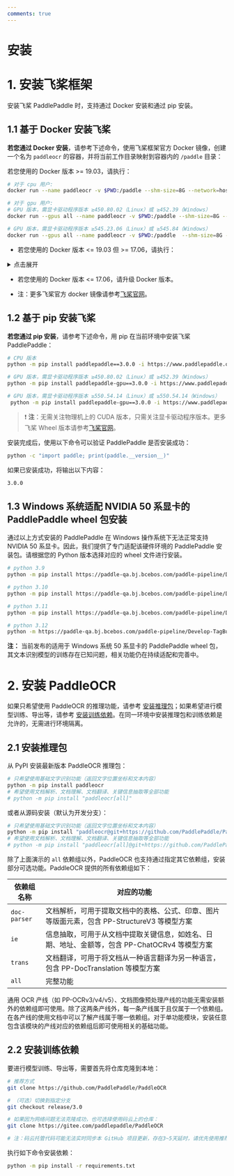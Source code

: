 ```yaml
---
comments: true
---
```


# 安装

# 1. 安装飞桨框架

安装飞桨 PaddlePaddle 时，支持通过 Docker 安装和通过 pip 安装。

## 1.1 基于 Docker 安装飞桨
<b>若您通过 Docker 安装</b>，请参考下述命令，使用飞桨框架官方 Docker 镜像，创建一个名为 `paddleocr` 的容器，并将当前工作目录映射到容器内的 `/paddle` 目录：

若您使用的 Docker 版本 >= 19.03，请执行：

```bash
# 对于 cpu 用户:
docker run --name paddleocr -v $PWD:/paddle --shm-size=8G --network=host -it ccr-2vdh3abv-pub.cnc.bj.baidubce.com/paddlepaddle/paddle:3.0.0 /bin/bash

# 对于 gpu 用户:
# GPU 版本，需显卡驱动程序版本 ≥450.80.02（Linux）或 ≥452.39（Windows）
docker run --gpus all --name paddleocr -v $PWD:/paddle --shm-size=8G --network=host -it ccr-2vdh3abv-pub.cnc.bj.baidubce.com/paddlepaddle/paddle:3.0.0-gpu-cuda11.8-cudnn8.9-trt8.6 /bin/bash

# GPU 版本，需显卡驱动程序版本 ≥545.23.06（Linux）或 ≥545.84（Windows）
docker run --gpus all --name paddleocr -v $PWD:/paddle  --shm-size=8G --network=host -it ccr-2vdh3abv-pub.cnc.bj.baidubce.com/paddlepaddle/paddle:3.0.0-gpu-cuda12.6-cudnn9.5-trt10.5 /bin/bash
```

* 若您使用的 Docker 版本 <= 19.03 但 >= 17.06，请执行：

<details><summary> 点击展开</summary>

<pre><code class="language-bash"># 对于 cpu 用户:
docker run --name paddleocr -v $PWD:/paddle --shm-size=8G --network=host -it ccr-2vdh3abv-pub.cnc.bj.baidubce.com/paddlepaddle/paddle:3.0.0 /bin/bash

# 对于 gpu 用户:
# CUDA11.8 用户
nvidia-docker run --name paddleocr -v $PWD:/paddle --shm-size=8G --network=host -it ccr-2vdh3abv-pub.cnc.bj.baidubce.com/paddlepaddle/paddle:3.0.0-gpu-cuda11.8-cudnn8.9-trt8.6 /bin/bash

# CUDA12.3 用户
nvidia-docker run --name paddleocr -v $PWD:/paddle --shm-size=8G --network=host -it ccr-2vdh3abv-pub.cnc.bj.baidubce.com/paddlepaddle/paddle:3.0.0-gpu-cuda12.6-cudnn9.5-trt10.5 /bin/bash
</code></pre></details>

* 若您使用的 Docker 版本 <= 17.06，请升级 Docker 版本。

* 注：更多飞桨官方 docker 镜像请参考[飞桨官网](https://www.paddlepaddle.org.cn/install/quick?docurl=/documentation/docs/zh/install/docker/linux-docker.html)。

## 1.2 基于 pip 安装飞桨
<b>若您通过 pip 安装</b>，请参考下述命令，用 pip 在当前环境中安装飞桨 PaddlePaddle：

```bash
# CPU 版本
python -m pip install paddlepaddle==3.0.0 -i https://www.paddlepaddle.org.cn/packages/stable/cpu/

# GPU 版本，需显卡驱动程序版本 ≥450.80.02（Linux）或 ≥452.39（Windows）
python -m pip install paddlepaddle-gpu==3.0.0 -i https://www.paddlepaddle.org.cn/packages/stable/cu118/

# GPU 版本，需显卡驱动程序版本 ≥550.54.14（Linux）或 ≥550.54.14（Windows）
 python -m pip install paddlepaddle-gpu==3.0.0 -i https://www.paddlepaddle.org.cn/packages/stable/cu126/
```

> ❗ <b>注</b>：无需关注物理机上的 CUDA 版本，只需关注显卡驱动程序版本。更多飞桨 Wheel 版本请参考[飞桨官网](https://www.paddlepaddle.org.cn/install/quick?docurl=/documentation/docs/zh/install/pip/linux-pip.html)。

安装完成后，使用以下命令可以验证 PaddlePaddle 是否安装成功：

```bash
python -c "import paddle; print(paddle.__version__)"
```
如果已安装成功，将输出以下内容：

```bash
3.0.0
```

## 1.3 Windows 系统适配 NVIDIA 50 系显卡的 PaddlePaddle wheel 包安装

通过以上方式安装的 PaddlePaddle 在 Windows 操作系统下无法正常支持 NVIDIA 50 系显卡。因此，我们提供了专门适配该硬件环境的 PaddlePaddle 安装包。请根据您的 Python 版本选择对应的 wheel 文件进行安装。

```bash
# python 3.9
python -m pip install https://paddle-qa.bj.bcebos.com/paddle-pipeline/Develop-TagBuild-Training-Windows-Gpu-Cuda12.9-Cudnn9.9-Trt10.5-Mkl-Avx-VS2019-SelfBuiltPypiUse/86d658f56ebf3a5a7b2b33ace48f22d10680d311/paddlepaddle_gpu-3.0.0.dev20250717-cp39-cp39-win_amd64.whl

# python 3.10
python -m pip install https://paddle-qa.bj.bcebos.com/paddle-pipeline/Develop-TagBuild-Training-Windows-Gpu-Cuda12.9-Cudnn9.9-Trt10.5-Mkl-Avx-VS2019-SelfBuiltPypiUse/86d658f56ebf3a5a7b2b33ace48f22d10680d311/paddlepaddle_gpu-3.0.0.dev20250717-cp310-cp310-win_amd64.whl

# python 3.11
python -m pip install https://paddle-qa.bj.bcebos.com/paddle-pipeline/Develop-TagBuild-Training-Windows-Gpu-Cuda12.9-Cudnn9.9-Trt10.5-Mkl-Avx-VS2019-SelfBuiltPypiUse/86d658f56ebf3a5a7b2b33ace48f22d10680d311/paddlepaddle_gpu-3.0.0.dev20250717-cp311-cp311-win_amd64.whl

# python 3.12
python -m https://paddle-qa.bj.bcebos.com/paddle-pipeline/Develop-TagBuild-Training-Windows-Gpu-Cuda12.9-Cudnn9.9-Trt10.5-Mkl-Avx-VS2019-SelfBuiltPypiUse/86d658f56ebf3a5a7b2b33ace48f22d10680d311/paddlepaddle_gpu-3.0.0.dev20250717-cp312-cp312-win_amd64.whl
```

**注：** 当前发布的适用于 Windows 系统 50 系显卡的 PaddlePaddle wheel 包，其文本识别模型的训练存在已知问题，相关功能仍在持续适配和完善中。

# 2. 安装 PaddleOCR

如果只希望使用 PaddleOCR 的推理功能，请参考 [安装推理包](#21-安装推理包)；如果希望进行模型训练、导出等，请参考 [安装训练依赖](#22-安装训练依赖)。在同一环境中安装推理包和训练依赖是允许的，无需进行环境隔离。

## 2.1 安装推理包

从 PyPI 安装最新版本 PaddleOCR 推理包：

```bash
# 只希望使用基础文字识别功能（返回文字位置坐标和文本内容）
python -m pip install paddleocr
# 希望使用文档解析、文档理解、文档翻译、关键信息抽取等全部功能
# python -m pip install "paddleocr[all]"
```

或者从源码安装（默认为开发分支）：

```bash
# 只希望使用基础文字识别功能（返回文字位置坐标和文本内容）
python -m pip install "paddleocr@git+https://github.com/PaddlePaddle/PaddleOCR.git"
# 希望使用文档解析、文档理解、文档翻译、关键信息抽取等全部功能
# python -m pip install "paddleocr[all]@git+https://github.com/PaddlePaddle/PaddleOCR.git"
```

除了上面演示的 `all` 依赖组以外，PaddleOCR 也支持通过指定其它依赖组，安装部分可选功能。PaddleOCR 提供的所有依赖组如下：

| 依赖组名称 | 对应的功能 |
| - | - |
| `doc-parser` | 文档解析，可用于提取文档中的表格、公式、印章、图片等版面元素，包含 PP-StructureV3 等模型方案 |
| `ie` | 信息抽取，可用于从文档中提取关键信息，如姓名、日期、地址、金额等，包含 PP-ChatOCRv4 等模型方案 |
| `trans` | 文档翻译，可用于将文档从一种语言翻译为另一种语言，包含 PP-DocTranslation 等模型方案 |
| `all` | 完整功能 |

通用 OCR 产线（如 PP-OCRv3/v4/v5）、文档图像预处理产线的功能无需安装额外的依赖组即可使用。除了这两条产线外，每一条产线属于且仅属于一个依赖组。在各产线的使用文档中可以了解产线属于哪一依赖组。对于单功能模块，安装任意包含该模块的产线对应的依赖组后即可使用相关的基础功能。

## 2.2 安装训练依赖

要进行模型训练、导出等，需要首先将仓库克隆到本地：

```bash
# 推荐方式
git clone https://github.com/PaddlePaddle/PaddleOCR

# （可选）切换到指定分支
git checkout release/3.0

# 如果因为网络问题无法克隆成功，也可选择使用码云上的仓库：
git clone https://gitee.com/paddlepaddle/PaddleOCR

# 注：码云托管代码可能无法实时同步本 GitHub 项目更新，存在3~5天延时，请优先使用推荐方式。
```

执行如下命令安装依赖：

```bash
python -m pip install -r requirements.txt
```
